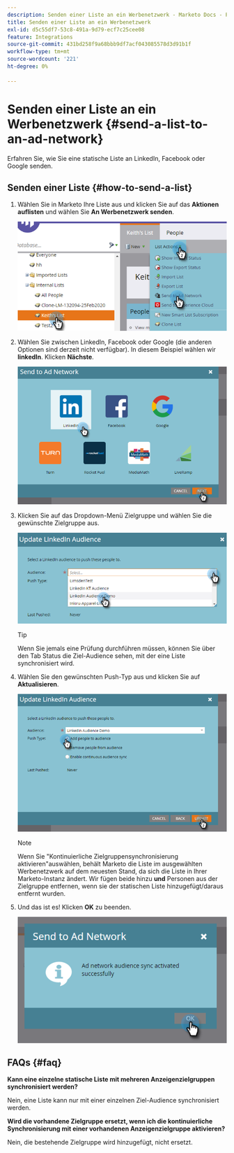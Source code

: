 ```yaml
---
description: Senden einer Liste an ein Werbenetzwerk - Marketo Docs - Produktdokumentation
title: Senden einer Liste an ein Werbenetzwerk
exl-id: d5c55df7-53c8-491a-9d79-ecf7c25cee08
feature: Integrations
source-git-commit: 431bd258f9a68bbb9df7acf043085578d3d91b1f
workflow-type: tm+mt
source-wordcount: '221'
ht-degree: 0%

---
```


# Senden einer Liste an ein Werbenetzwerk {#send-a-list-to-an-ad-network}

Erfahren Sie, wie Sie eine statische Liste an LinkedIn, Facebook oder Google senden.

## Senden einer Liste {#how-to-send-a-list}

1. Wählen Sie in Marketo Ihre Liste aus und klicken Sie auf das **Aktionen auflisten** und wählen Sie **An Werbenetzwerk senden**.

   ![](assets/send-a-list-to-an-ad-network-1.png)

1. Wählen Sie zwischen LinkedIn, Facebook oder Google (die anderen Optionen sind derzeit nicht verfügbar). In diesem Beispiel wählen wir **linkedIn**. Klicken **Nächste**.

   ![](assets/send-a-list-to-an-ad-network-2.png)

1. Klicken Sie auf das Dropdown-Menü Zielgruppe und wählen Sie die gewünschte Zielgruppe aus.

   ![](assets/send-a-list-to-an-ad-network-3.png)

   >[!TIP]
   >
   >Wenn Sie jemals eine Prüfung durchführen müssen, können Sie über den Tab Status die Ziel-Audience sehen, mit der eine Liste synchronisiert wird.

1. Wählen Sie den gewünschten Push-Typ aus und klicken Sie auf **Aktualisieren**.

   ![](assets/send-a-list-to-an-ad-network-4.png)

   >[!NOTE]
   >
   >Wenn Sie &quot;Kontinuierliche Zielgruppensynchronisierung aktivieren&quot;auswählen, behält Marketo die Liste im ausgewählten Werbenetzwerk auf dem neuesten Stand, da sich die Liste in Ihrer Marketo-Instanz ändert. Wir fügen beide hinzu **und** Personen aus der Zielgruppe entfernen, wenn sie der statischen Liste hinzugefügt/daraus entfernt wurden.

1. Und das ist es! Klicken **OK** zu beenden.

   ![](assets/send-a-list-to-an-ad-network-5.png)

## FAQs {#faq}

**Kann eine einzelne statische Liste mit mehreren Anzeigenzielgruppen synchronisiert werden?**

Nein, eine Liste kann nur mit einer einzelnen Ziel-Audience synchronisiert werden.

**Wird die vorhandene Zielgruppe ersetzt, wenn ich die kontinuierliche Synchronisierung mit einer vorhandenen Anzeigenzielgruppe aktivieren?**

Nein, die bestehende Zielgruppe wird hinzugefügt, nicht ersetzt.
